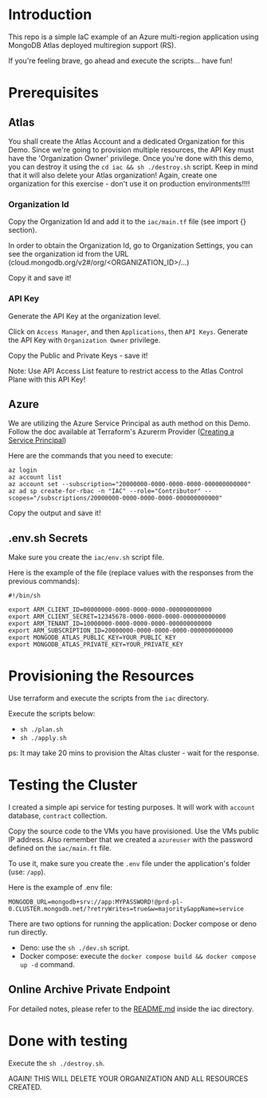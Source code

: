 # Introduction

This repo is a simple IaC example of an Azure multi-region application using MongoDB Atlas deployed multiregion support (RS).

If you're feeling brave, go ahead and execute the scripts... have fun!

# Prerequisites

## Atlas

You shall create the Atlas Account and a dedicated Organization for this Demo. 
Since we're going to provision multiple resources, the API Key must have the 'Organization Owner' privilege.
Once you're done with this demo, you can destroy it using the `cd iac && sh ./destroy.sh` script.
Keep in mind that it will also delete your Atlas organization! Again, create one organization for this exercise - don't use it on production environments!!!!

### Organization Id

Copy the Organization Id and add it to the `iac/main.tf` file (see import {} section).

In order to obtain the Organization Id, go to Organization Settings, you can see the organization id from the URL (cloud.mongodb.org/v2#/org/&lt;ORGANIZATION_ID&gt;/...)

Copy it and save it!

### API Key

Generate the API Key at the organization level.

Click on `Access Manager`, and then `Applications`, then `API Keys`. Generate the API Key with `Organization Owner` privilege.

Copy the Public and Private Keys - save it!

Note: Use API Access List feature to restrict access to the Atlas Control Plane with this API Key!

## Azure

We are utilizing the Azure Service Principal as auth method on this Demo.
Follow the doc available at Terraform's Azurerm Provider ([Creating a Service Principal](https://registry.terraform.io/providers/hashicorp/azurerm/latest/docs/guides/service_principal_client_secret))

Here are the commands that you need to execute:
```shell
az login
az account list
az account set --subscription="20000000-0000-0000-0000-000000000000"
az ad sp create-for-rbac -n "IAC" --role="Contributor" --scopes="/subscriptions/20000000-0000-0000-0000-000000000000"
```

Copy the output and save it!

## .env.sh Secrets

Make sure you create the `iac/env.sh` script file.

Here is the example of the file (replace values with the responses from the previous commands):

```shell
#!/bin/sh

export ARM_CLIENT_ID=00000000-0000-0000-0000-000000000000
export ARM_CLIENT_SECRET=12345678-0000-0000-0000-000000000000
export ARM_TENANT_ID=10000000-0000-0000-0000-000000000000
export ARM_SUBSCRIPTION_ID=20000000-0000-0000-0000-000000000000
export MONGODB_ATLAS_PUBLIC_KEY=YOUR_PUBLIC_KEY
export MONGODB_ATLAS_PRIVATE_KEY=YOUR_PRIVATE_KEY
```

# Provisioning the Resources

Use terraform and execute the scripts from the `iac` directory.

Execute the scripts below:
- `sh ./plan.sh`
- `sh ./apply.sh`

ps: It may take 20 mins to provision the Altas cluster - wait for the response.

# Testing the Cluster

I created a simple api service for testing purposes. 
It will work with `account` database, `contract` collection.

Copy the source code to the VMs you have provisioned. Use the VMs public IP address. 
Also remember that we created a `azureuser` with the password defined on the `iac/main.ft` file.

To use it, make sure you create the `.env` file under the application's folder (use: `/app`). 

Here is the example of .env file:
```shell
MONGODB_URL=mongodb+srv://app:MYPASSWORD!@prd-pl-0.CLUSTER.mongodb.net/?retryWrites=true&w=majority&appName=service
```

There are two options for running the application: Docker compose or deno run directly.

- Deno: use the `sh ./dev.sh` script.
- Docker compose: execute the `docker compose build && docker compose up -d` command.

## Online Archive Private Endpoint

For detailed notes, please refer to the [README.md](./iac/README.md) inside the iac directory.

# Done with testing

Execute the `sh ./destroy.sh`.

AGAIN! THIS WILL DELETE YOUR ORGANIZATION AND ALL RESOURCES CREATED.